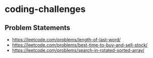 # coding-challenges

## Problem Statements

* https://leetcode.com/problems/length-of-last-word/
* https://leetcode.com/problems/best-time-to-buy-and-sell-stock/
* https://leetcode.com/problems/search-in-rotated-sorted-array/